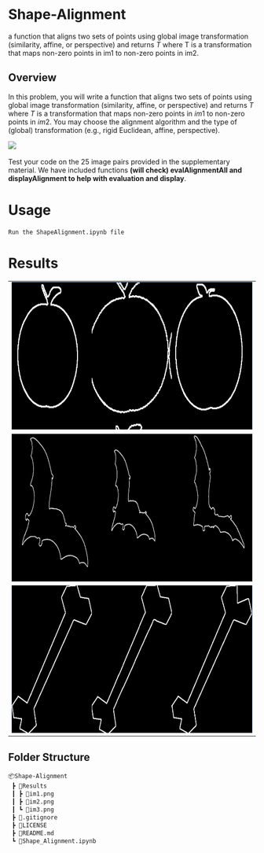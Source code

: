 # Shape-Alignment
a function that aligns two sets of points using global image transformation (similarity, affine, or perspective) and returns $T$  where T is a transformation that maps non-zero points in im1 to non-zero points in im2.

## Overview
In this problem, you will write a function that aligns two sets of points using global image transformation (similarity, affine, or perspective) and returns $T$  where $T$ is a transformation that maps non-zero points in $im1$ to non-zero points in $im2$. You may choose the alignment algorithm and the type of (global) transformation (e.g., rigid Euclidean, affine, perspective).


<img src="https://drive.google.com/uc?id=1PnWIy9ZdP9SGkmGNtFCJ-JzKLwmW-qaN" width="1000"/>

Test your code on the 25 image pairs provided in the supplementary material. We have included functions 
**(will check) evalAlignmentAll and displayAlignment to help with evaluation and display**.

# Usage
```
Run the ShapeAlignment.ipynb file
```

# Results

<table>
    <tr>
        <td><img src="Results/im1.png" height="300"/></td>
    </tr>
        <tr>
        <td><img src="Results/im2.png" height="300"/></td>
    </tr>
        <tr>
        <td><img src="Results/im3.png" height="300"/></td>
    </tr>
</table>

## Folder Structure
```
📦Shape-Alignment
 ┣ 📂Results
 ┃ ┣ 📜im1.png
 ┃ ┣ 📜im2.png
 ┃ ┗ 📜im3.png
 ┣ 📜.gitignore
 ┣ 📜LICENSE
 ┣ 📜README.md
 ┗ 📜Shape_Alignment.ipynb
```